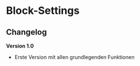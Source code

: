 ﻿Block-Settings
==============

Changelog
---------
<b>Version 1.0</b>
- Erste Version mit allen grundlegenden Funktionen